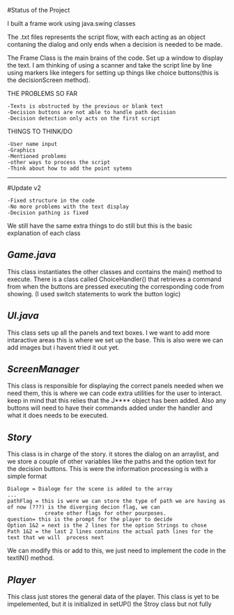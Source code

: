 #Status of the Project


I built a frame work using java.swing classes

The .txt files represents the script flow, with each acting as an object
contaning the dialog and only ends when a decision is needed to be made.

The Frame Class is the main brains of the code. Set up a window to display
the text. I am thinking of using a scanner and take the script line by line
using markers like integers for setting up things like choice buttons(this 
is the decisionScreen method).

THE PROBLEMS SO FAR

    -Texts is obstructed by the previous or blank text
    -Decision buttons are not able to handle path decision
    -Decision detection only acts on the first script

THINGS TO THINK/DO

    -User name input
    -Graphics
    -Mentioned problems 
    -other ways to process the script
    -Think about how to add the point sytems

-----------------------------------------------
#Update v2

    -Fixed structure in the code
    -No more problems with the text display
    -Decision pathing is fixed

We still have the same extra things to do still but this is the basic explanation of each class

*Game.java*
-
This class instantiates the other classes and contains the main() method to execute. There is a class
called ChoiceHandler() that retrieves a command from when the buttons are pressed executing the corresponding code from
showing. (I used switch statements to work the button logic)

*UI.java*
-
This class sets up all the panels and text boxes. I we want to add more intaractive areas this is where we set up the 
base. This is also were we can add images but i havent tried it out yet.

*ScreenManager*
-
This class is responsible for displaying the correct panels needed when we need them, this is where we can code extra utilities
for the user to interact. keep in mind that this relies that the J**** object has been added. Also any buttons will need to have
their commands added under the handler and what it does needs to be executed. 

*Story*
-
This class is in charge of the story. it stores the dialog on an arraylist, and we store a couple of other
variables like the paths and the option text for the decision buttons. This is were the information processing is
with a simple format

    Dialoge = Dialoge for the scene is added to the array
    ...
    pathFlag = this is were we can store the type of path we are having as of now (???) is the diverging decion flag, we can 
                create other flags for other pourposes.
    question= this is the prompt for the player to decide
    Option 1&2 = next is the 2 lines for the option Strings to chose
    Path 1&2 = the last 2 lines contains the actual path lines for the text that we will  process next

We can modify this or add to this, we just need to implement the code in the textIN() method. 

*Player*
-
This class just stores the general data of the player. This class is yet to be impelemented, but it is initialized  in setUP() the Stroy class but not fully
